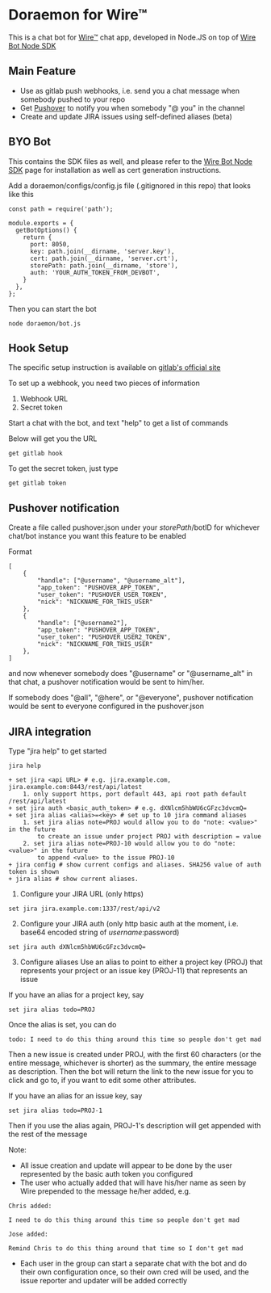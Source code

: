 # Doraemon for Wire™

This is a chat bot for [Wire™](https://wire.com) chat app, developed in Node.JS on top of [Wire Bot Node SDK](https://github.com/wireapp/bot-sdk-node)

## Main Feature
- Use as gitlab push webhooks, i.e. send you a chat message when somebody pushed to your repo
- Get [Pushover](https://pushover.net/) to notify you when somebody "@ you" in the channel
- Create and update JIRA issues using self-defined aliases (beta)

## BYO Bot
This contains the SDK files as well, and please refer to the [Wire Bot Node SDK](https://github.com/wireapp/bot-sdk-node) page for installation as well as cert generation instructions.

Add a doraemon/configs/config.js file (.gitignored in this repo) that looks like this

```
const path = require('path');

module.exports = {
  getBotOptions() {
    return {
      port: 8050,
      key: path.join(__dirname, 'server.key'),
      cert: path.join(__dirname, 'server.crt'),
      storePath: path.join(__dirname, 'store'),
      auth: 'YOUR_AUTH_TOKEN_FROM_DEVBOT',
    }
  },
};
```

Then you can start the bot
```
node doraemon/bot.js
```

## Hook Setup
The specific setup instruction is available on [gitlab's official site](https://docs.gitlab.com/ce/user/project/integrations/webhooks.html)

To set up a webhook, you need two pieces of information
1. Webhook URL
2. Secret token


Start a chat with the bot, and text "help" to get a list of commands

Below will get you the URL
```
get gitlab hook
```

To get the secret token, just type
```
get gitlab token
```

## Pushover notification
Create a file called pushover.json under your $storePath/$botID for whichever chat/bot instance you want this feature to be enabled

Format
```
[
	{
		"handle": ["@username", "@username_alt"],
		"app_token": "PUSHOVER_APP_TOKEN",
		"user_token": "PUSHOVER_USER_TOKEN",
		"nick": "NICKNAME_FOR_THIS_USER"
	},
	{
		"handle": ["@username2"],
		"app_token": "PUSHOVER_APP_TOKEN",
		"user_token": "PUSHOVER_USER2_TOKEN",
		"nick": "NICKNAME_FOR_THIS_USER"
	},
]
```

and now whenever somebody does "@username" or "@username_alt" in that chat, a pushover notification would be sent to him/her.

If somebody does "@all", "@here", or "@everyone", pushover notification would be sent to everyone configured in the pushover.json

## JIRA integration

Type "jira help" to get started
```
jira help

+ set jira <api URL> # e.g. jira.example.com, jira.example.com:8443/rest/api/latest
    1. only support https, port default 443, api root path default /rest/api/latest
+ set jira auth <basic_auth_token> # e.g. dXNlcm5hbWU6cGFzc3dvcmQ=
+ set jira alias <alias>=<key> # set up to 10 jira command aliases
    1. set jira alias note=PROJ would allow you to do "note: <value>" in the future 
        to create an issue under project PROJ with description = value
    2. set jira alias note=PROJ-10 would allow you to do "note: <value>" in the future 
        to append <value> to the issue PROJ-10
+ jira config # show current configs and aliases. SHA256 value of auth token is shown
+ jira alias # show current aliases.
```

1. Configure your JIRA URL (only https)
```
set jira jira.example.com:1337/rest/api/v2
``` 

2. Configure your JIRA auth (only http basic auth at the moment, i.e. base64 encoded string of $username:$password)
```
set jira auth dXNlcm5hbWU6cGFzc3dvcmQ=
```

3. Configure aliases
Use an alias to point to either a project key (PROJ) that represents your project or an issue key (PROJ-11) that represents an issue

If you have an alias for a project key, say 
```
set jira alias todo=PROJ
```

Once the alias is set, you can do
```
todo: I need to do this thing around this time so people don't get mad
```

Then a new issue is created under PROJ, with the first 60 characters (or the entire message, whichever is shorter) as the summary, the entire message as description. Then the bot will return the link to the new issue for you to click and go to, if you want to edit some other attributes.

If you have an alias for an issue key, say
```
set jira alias todo=PROJ-1
```

Then if you use the alias again, PROJ-1's description will get appended with the rest of the message

Note:
- All issue creation and update will appear to be done by the user represented by the basic auth token you configured
- The user who actually added that will have his/her name as seen by Wire prepended to the message he/her added, e.g.
```
Chris added:

I need to do this thing around this time so people don't get mad

Jose added:

Remind Chris to do this thing around that time so I don't get mad
```
- Each user in the group can start a separate chat with the bot and do their own configuration once, so their own cred will be used, and the issue reporter and updater will be added correctly